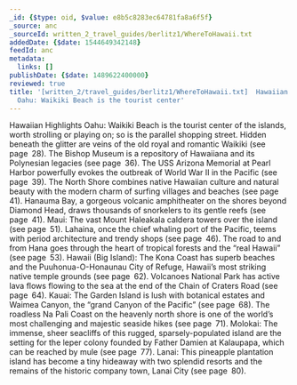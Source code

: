 ```yaml
---
_id: {$type: oid, $value: e8b5c8283ec64781fa8a6f5f}
_source: anc
_sourceId: written_2_travel_guides/berlitz1/WhereToHawaii.txt
addedDate: {$date: 1544649342148}
feedId: anc
metadata:
  links: []
publishDate: {$date: 1489622400000}
reviewed: true
title: '[written_2/travel_guides/berlitz1/WhereToHawaii.txt]  Hawaiian Highlights
  Oahu: Waikiki Beach is the tourist center'
---
```






Hawaiian Highlights
<geo  id='5851609'>Oahu</geo>: <geo  id='5854384'>Waikiki Beach</geo> is the tourist center of the islands,
worth strolling or playing on; so is the parallel shopping street.
Hidden beneath the glitter are veins of the old royal and romantic
<geo  id='5854380'>Waikiki</geo> (see page 28).
<ignore  id='undefined'>The Bishop Museum</ignore> is a repository of Hawaiiana and its
Polynesian legacies (see page 36).
The <geo  id='5853844'>USS Arizona Memorial</geo> at <geo  id='10057006'>Pearl Harbor</geo> powerfully evokes
the outbreak of World War II in the Pacific (see page 39).
The North Shore combines native Hawaiian culture and natural
beauty with the modern charm of surfing villages and beaches (see
page 41).
<geo  id='5855657'>Hanauma Bay</geo>, a gorgeous volcanic amphitheater on the shores
beyond <geo  id='5855648'>Diamond Head</geo>, draws thousands of snorkelers to its gentle reefs
(see page 41).
<geo  id='5850871'>Maui</geo>: The vast <ignore  id='undefined'>Mount Haleakala caldera</ignore> towers over the
island (see page 51).
<geo  id='5849996'>Lahaina</geo>, once the chief whaling port of the Pacific, teems
with period architecture and trendy shops (see page 46).
The road to and from <geo  id='5855471'>Hana</geo> goes through the heart of tropical
forests and the “real <geo  id='5855797'>Hawaii</geo>” (see page 53).
<geo  id='5855797'>Hawaii</geo> (<geo  id='5855799'>Big Island</geo>): The <ignore  id='undefined'>Kona Coast</ignore> has superb beaches and
the <ignore  id='undefined'>Puuhonua-O-Honaunau City of Refuge</ignore>, <geo  id='5855797'>Hawaii</geo>’s most striking native
temple grounds (see page 62).
<geo  id='5855796'>Volcanoes National Park</geo> has active lava flows flowing to
the sea at the end of the <ignore  id='undefined'>Chain of Craters Road</ignore> (see page 64).
<geo  id='5848514'>Kauai</geo>: The Garden Island is lush with botanical estates and
<geo  id='5854570'>Waimea Canyon</geo>, the “grand Canyon of the Pacific” (see page 68).
The roadless <ignore  id='undefined'>Na Pali Coast</ignore> on the heavenly north shore is
one of the world’s most challenging and majestic seaside hikes (see
page 71).
<geo  id='5851218'>Molokai</geo>: The immense, sheer seacliffs of this rugged,
sparsely-populated island are the setting for the leper colony founded
by Father Damien at <geo  id='5847785'>Kalaupapa</geo>, which can be reached by mule (see
page 77).
<geo  id='5850056'>Lanai</geo>: This pineapple plantation island has become a tiny
hide­away with two splendid resorts and the remains of the historic
company town, <geo  id='5850059'>Lanai City</geo> (see page 80).



